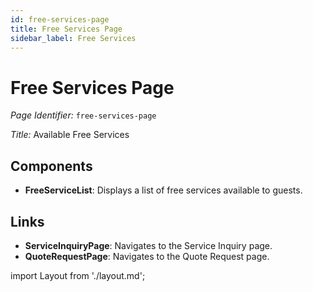 ```yaml
---
id: free-services-page
title: Free Services Page
sidebar_label: Free Services
---
```


# Free Services Page

*Page Identifier:* `free-services-page`

*Title:* Available Free Services

## Components
- **FreeServiceList**: Displays a list of free services available to guests.

## Links
- **ServiceInquiryPage**: Navigates to the Service Inquiry page.
- **QuoteRequestPage**: Navigates to the Quote Request page.

import Layout from './layout.md';

<Layout />


